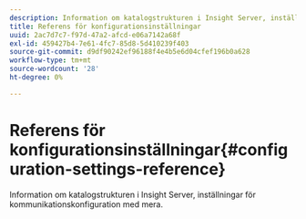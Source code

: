 ```yaml
---
description: Information om katalogstrukturen i Insight Server, inställningar för kommunikationskonfiguration med mera.
title: Referens för konfigurationsinställningar
uuid: 2ac7d7c7-f97d-47a2-afcd-e06a7142a68f
exl-id: 459427b4-7e61-4fc7-85d8-5d410239f403
source-git-commit: d9df90242ef96188f4e4b5e6d04cfef196b0a628
workflow-type: tm+mt
source-wordcount: '28'
ht-degree: 0%

---
```


# Referens för konfigurationsinställningar{#configuration-settings-reference}

Information om katalogstrukturen i Insight Server, inställningar för kommunikationskonfiguration med mera.
